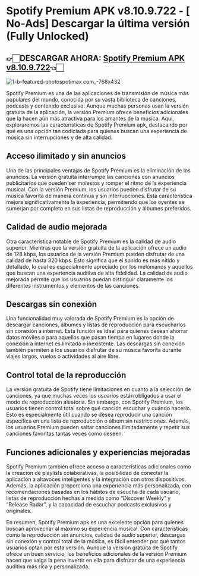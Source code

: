 # Spotify Premium APK v8.10.9.722 - [ No-Ads] Descargar la última versión (Fully Unlocked)

## 👉🏻DESCARGAR AHORA: [Spotify Premium APK v8.10.9.722](https://spoo.me/Omh9cT)👈🏻

![1-b-featured-photospotimax com_-768x432](https://github.com/user-attachments/assets/62c6911f-794d-4e5e-b8c6-3f2f276bdfda)

Spotify Premium es una de las aplicaciones de transmisión de música más populares del mundo, conocida por su vasta biblioteca de canciones, podcasts y contenido exclusivo. Aunque muchas personas usan la versión gratuita de la aplicación, la versión Premium ofrece beneficios adicionales que la hacen aún más atractiva para los amantes de la música. Aquí, exploraremos las características de Spotify Premium apk, destacando por qué es una opción tan codiciada para quienes buscan una experiencia de música sin interrupciones y de alta calidad.

## Acceso ilimitado y sin anuncios

Una de las principales ventajas de Spotify Premium es la eliminación de los anuncios. La versión gratuita interrumpe las canciones con anuncios publicitarios que pueden ser molestos y romper el ritmo de la experiencia musical. Con la versión Premium, los usuarios pueden disfrutar de su música favorita de manera continua y sin interrupciones. Esta característica mejora significativamente la experiencia, permitiendo que los oyentes se sumerjan por completo en sus listas de reproducción y álbumes preferidos.

## Calidad de audio mejorada

Otra característica notable de Spotify Premium es la calidad de audio superior. Mientras que la versión gratuita de la aplicación ofrece un audio de 128 kbps, los usuarios de la versión Premium pueden disfrutar de una calidad de hasta 320 kbps. Esto significa que el sonido es más nítido y detallado, lo cual es especialmente apreciado por los melómanos y aquellos que buscan una experiencia auditiva de alta fidelidad. La calidad de audio mejorada permite que los usuarios puedan distinguir claramente los diferentes instrumentos y elementos de las canciones.

## Descargas sin conexión

Una funcionalidad muy valorada de Spotify Premium es la opción de descargar canciones, álbumes y listas de reproducción para escucharlos sin conexión a internet. Esta función es ideal para quienes desean ahorrar datos móviles o para aquellos que pasan tiempo en lugares donde la conexión a internet es limitada o inexistente. Las descargas sin conexión también permiten a los usuarios disfrutar de su música favorita durante viajes largos, vuelos o actividades al aire libre.

## Control total de la reproducción

La versión gratuita de Spotify tiene limitaciones en cuanto a la selección de canciones, ya que muchas veces los usuarios están obligados a usar el modo de reproducción aleatoria. Sin embargo, con Spotify Premium, los usuarios tienen control total sobre qué canción escuchar y cuándo hacerlo. Esto es especialmente útil cuando se desea reproducir una canción específica en una lista de reproducción o álbum sin restricciones. Además, los usuarios Premium pueden saltar canciones ilimitadamente y repetir sus canciones favoritas tantas veces como deseen.

## Funciones adicionales y experiencias mejoradas

Spotify Premium también ofrece acceso a características adicionales como la creación de playlists colaborativas, la posibilidad de conectar la aplicación a altavoces inteligentes y la integración con otros dispositivos. Además, la aplicación proporciona una experiencia más personalizada, con recomendaciones basadas en los hábitos de escucha de cada usuario, listas de reproducción hechas a medida como “Discover Weekly” y “Release Radar”, y la capacidad de escuchar podcasts exclusivos y originales.

En resumen, Spotify Premium apk es una excelente opción para quienes buscan aprovechar al máximo su experiencia musical. Con características como la reproducción sin anuncios, calidad de audio superior, descargas sin conexión y control total de la música, es fácil entender por qué tantos usuarios optan por esta versión. Aunque la versión gratuita de Spotify ofrece un buen servicio, los beneficios adicionales de la versión Premium hacen que valga la pena invertir en ella para disfrutar de una experiencia auditiva más rica y personalizada.
